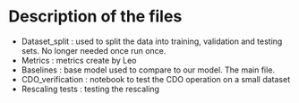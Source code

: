 # Description of the files
- Dataset_split : used to split the data into training, validation and testing sets. No longer needed once run once.
- Metrics : metrics create by Leo
- Baselines : base model used to compare to our model. The main file.
- CDO_verification : notebook to test the CDO operation on a small dataset
- Rescaling tests : testing the rescaling
